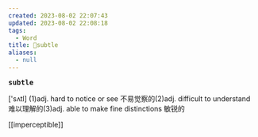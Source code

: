 ```yaml
---
created: 2023-08-02 22:07:43
updated: 2023-08-02 22:08:18
tags:
  - Word
title: 📖subtle
aliases:
  - null
---
```


<pre><strong>subtle</strong></pre>
['sʌtl]
(1)adj. hard to notice or see 不易觉察的(2)adj. difficult to understand 难以理解的(3)adj. able to make fine distinctions 敏锐的

[[imperceptible]]
